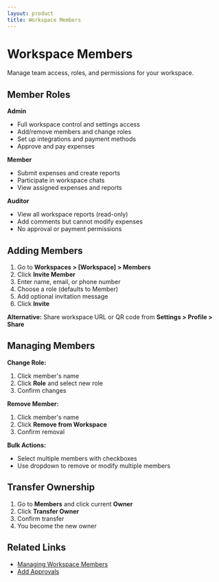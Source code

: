 ```yaml
---
layout: product
title: Workspace Members
---
```


# Workspace Members

Manage team access, roles, and permissions for your workspace.

## Member Roles

**Admin**
- Full workspace control and settings access
- Add/remove members and change roles  
- Set up integrations and payment methods
- Approve and pay expenses

**Member**  
- Submit expenses and create reports
- Participate in workspace chats
- View assigned expenses and reports

**Auditor**
- View all workspace reports (read-only)
- Add comments but cannot modify expenses
- No approval or payment permissions

## Adding Members

1. Go to **Workspaces > [Workspace] > Members**
2. Click **Invite Member**
3. Enter name, email, or phone number
4. Choose a role (defaults to Member)
5. Add optional invitation message
6. Click **Invite**

**Alternative:** Share workspace URL or QR code from **Settings > Profile > Share**

## Managing Members

**Change Role:**
1. Click member's name
2. Click **Role** and select new role
3. Confirm changes

**Remove Member:**
1. Click member's name  
2. Click **Remove from Workspace**
3. Confirm removal

**Bulk Actions:**
- Select multiple members with checkboxes
- Use dropdown to remove or modify multiple members

## Transfer Ownership

1. Go to **Members** and click current **Owner**
2. Click **Transfer Owner** 
3. Confirm transfer
4. You become the new owner

## Related Links

- [Managing Workspace Members](https://help.expensify.com/articles/new-expensify/workspaces/Managing-Workspace-Members)
- [Add Approvals](https://help.expensify.com/articles/new-expensify/workspaces/Add-Approvals) 